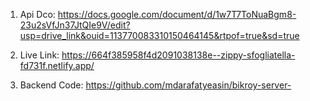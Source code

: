1. Api Dco: https://docs.google.com/document/d/1w7T7ToNuaBgm8-23u2sVfJn37JtQIe9V/edit?usp=drive_link&ouid=113770083310150464145&rtpof=true&sd=true

2. Live Link: https://664f385958f4d2091038138e--zippy-sfogliatella-fd731f.netlify.app/

3. Backend Code: https://github.com/mdarafatyeasin/bikroy-server-
